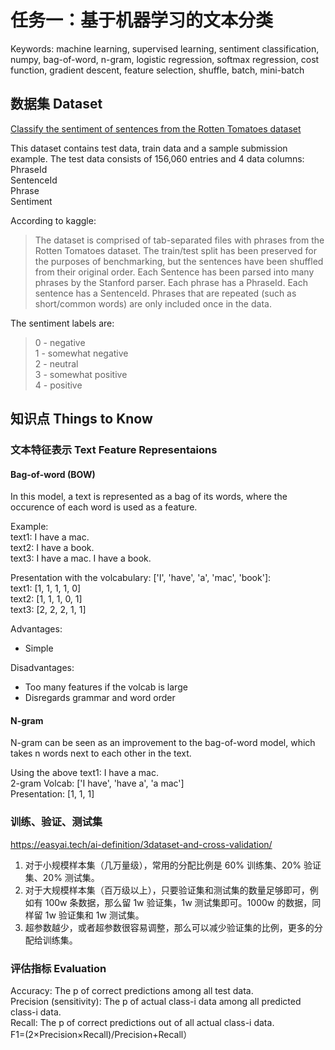 # 任务一：基于机器学习的文本分类
Keywords: machine learning, supervised learning, sentiment classification, numpy, bag-of-word, n-gram, logistic regression, softmax regression, cost function, gradient descent, feature selection, shuffle, batch, mini-batch

## 数据集 Dataset
[Classify the sentiment of sentences from the Rotten Tomatoes dataset](https://www.kaggle.com/c/sentiment-analysis-on-movie-reviews)

This dataset contains test data, train data and a sample submission example.
The test data consists of 156,060 entries and 4 data columns:   
PhraseId  
SentenceId  
Phrase  
Sentiment  

According to kaggle:
> The dataset is comprised of tab-separated files with phrases from the Rotten Tomatoes dataset. The train/test split has been preserved for the purposes of benchmarking, but the sentences have been shuffled from their original order. Each Sentence has been parsed into many phrases by the Stanford parser. Each phrase has a PhraseId. Each sentence has a SentenceId. Phrases that are repeated (such as short/common words) are only included once in the data.

The sentiment labels are:  
> 0 - negative  
> 1 - somewhat negative  
> 2 - neutral  
> 3 - somewhat positive  
> 4 - positive  


## 知识点 Things to Know

### 文本特征表示  Text Feature Representaions

#### Bag-of-word (BOW)
In this model, a text is represented as a bag of its words, where the occurence of each word is used as a feature.

Example:  
text1: I have a mac.  
text2: I have a book.  
text3: I have a mac. I have a book.  

Presentation with the volcabulary: ['I', 'have', 'a', 'mac', 'book']:  
text1: [1, 1, 1, 1, 0]  
text2: [1, 1, 1, 0, 1]  
text3: [2, 2, 2, 1, 1]  

Advantages:  
+ Simple  

Disadvantages:  
- Too many features if the volcab is large
- Disregards grammar and word order

#### N-gram
N-gram can be seen as an improvement to the bag-of-word model, which takes n words next to each other in the text.

Using the above text1: I have a mac.  
2-gram Volcab: ['I have', 'have a', 'a mac']  
Presentation: [1, 1, 1]  

### 训练、验证、测试集
https://easyai.tech/ai-definition/3dataset-and-cross-validation/

1. 对于小规模样本集（几万量级），常用的分配比例是 60% 训练集、20% 验证集、20% 测试集。
2. 对于大规模样本集（百万级以上），只要验证集和测试集的数量足够即可，例如有 100w 条数据，那么留 1w 验证集，1w 测试集即可。1000w 的数据，同样留 1w 验证集和 1w 测试集。
3. 超参数越少，或者超参数很容易调整，那么可以减少验证集的比例，更多的分配给训练集。

### 评估指标 Evaluation
Accuracy: The p of correct predictions among all test data.  
Precision (sensitivity): The p of actual class-i data among all predicted class-i data.  
Recall: The p of correct predictions out of all actual class-i data.  
F1=(2×Precision×Recall)/Precision+Recall）

